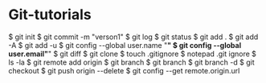 # Git-tutorials
$ git init
$ git commit -m "verson1"
$ git log
$ git status
$ git add .
$ git add -A
$ git add -u
$ git config --global user.name "____________"
$ git config --global user.email"____________"
$ git diff <file name>
$ git clone <link of repository which is to be cloned>
$ touch .gitignore
$ notepad .git ignore
$ ls -la
$ git remote add origin <link of repository which is to be added> 
$ git branch
$ git branch <name of branch which is to be made>
$ git branch -d <name of branch which is to be deleted>
$ git checkout <name of branch which is to be switched>
$ git push origin --delete <name of branch which is to be deleted from github account>
$ git config --get remote.origin.url